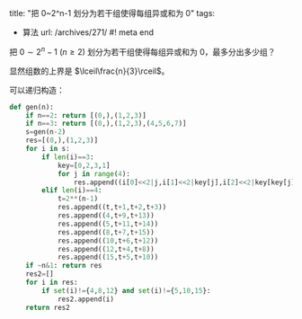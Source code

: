 title: "把 0~2^n-1 划分为若干组使得每组异或和为 0"
tags:
  - 算法
url: /archives/271/
#! meta end

把 $0\sim 2^n-1$ $(n\ge 2)$ 划分为若干组使得每组异或和为 0，最多分出多少组？

显然组数的上界是 $\lceil\frac{n}{3}\rceil$。

可以递归构造：

```python
def gen(n):
	if n==2: return [(0,),(1,2,3)]
	if n==3: return [(0,),(1,2,3),(4,5,6,7)]
	s=gen(n-2)
	res=[(0,),(1,2,3)]
	for i in s:
		if len(i)==3:
			key=[0,2,3,1]
			for j in range(4):
				res.append((i[0]<<2|j,i[1]<<2|key[j],i[2]<<2|key[key[j]]))
		elif len(i)==4:
			t=2**(n-1)
			res.append((t,t+1,t+2,t+3))
			res.append((4,t+9,t+13))
			res.append((5,t+11,t+14))
			res.append((8,t+7,t+15))
			res.append((10,t+6,t+12))
			res.append((12,t+4,t+8))
			res.append((15,t+5,t+10))
	if ~n&1: return res
	res2=[]
	for i in res:
		if set(i)!={4,8,12} and set(i)!={5,10,15}:
			res2.append(i)
	return res2
```
